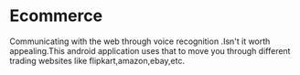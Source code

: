 Ecommerce
=========
Communicating with the web through voice recognition .Isn't it worth appealing.This android application uses that to move you through different trading websites like flipkart,amazon,ebay,etc.
